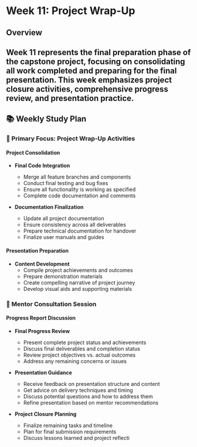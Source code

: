 # Week 11: Project Wrap-Up
## Overview
Week 11 represents the **final preparation phase** of the capstone project, focusing on consolidating all work completed and preparing for the final presentation. This week emphasizes project closure activities, comprehensive progress review, and presentation practice.
---
## 📚 Weekly Study Plan
### 🎯 Primary Focus: Project Wrap-Up Activities
#### Project Consolidation
- **Final Code Integration**
  - Merge all feature branches and components
  - Conduct final testing and bug fixes
  - Ensure all functionality is working as specified
  - Complete code documentation and comments

- **Documentation Finalization**
  - Update all project documentation
  - Ensure consistency across all deliverables
  - Prepare technical documentation for handover
  - Finalize user manuals and guides

#### Presentation Preparation
- **Content Development**
  - Compile project achievements and outcomes
  - Prepare demonstration materials
  - Create compelling narrative of project journey
  - Develop visual aids and supporting materials

### 📅 Mentor Consultation Session
#### Progress Report Discussion
- **Final Progress Review**
  - Present complete project status and achievements
  - Discuss final deliverables and completion status
  - Review project objectives vs. actual outcomes
  - Address any remaining concerns or issues

- **Presentation Guidance**
  - Receive feedback on presentation structure and content
  - Get advice on delivery techniques and timing
  - Discuss potential questions and how to address them
  - Refine presentation based on mentor recommendations

- **Project Closure Planning**
  - Finalize remaining tasks and timeline
  - Plan for final submission requirements
  - Discuss lessons learned and project reflecti
